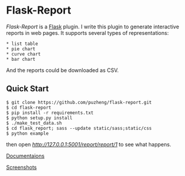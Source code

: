 Flask-Report
============

*Flask-Report* is a [Flask](flask.pooco.org) plugin. I write this plugin to generate interactive reports in web pages. It supports several types of representations:
    
    * list table 
    * pie chart
    * curve chart
    * bar chart

And the reports could be downloaded as CSV.


Quick Start
-----------

```
$ git clone https://github.com/puzheng/flask-report.git
$ cd flask-report
$ pip install -r requirements.txt
$ python setup.py install
$ ./make_test_data.sh
$ cd flask_report; sass --update static/sass;static/css
$ python example
```
then open *http://127.0.0.1:5001/report/report/1* to see what happens.


[Documentaions](https://puzheng.github.io/flask-report)

[Screenshots](https://puzheng.github.io/flask-report/Screenshots.html)
